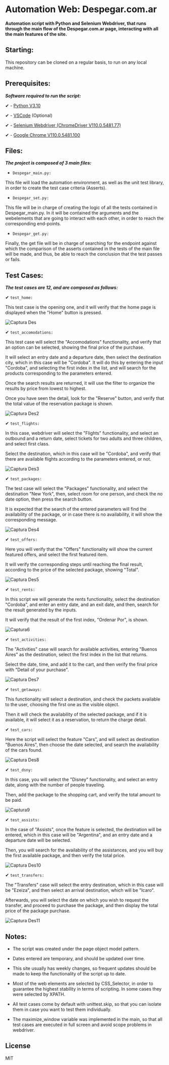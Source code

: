 # Automation Web: Despegar.com.ar

**Automation script with Python and Selenium Webdriver, that runs through the main flow of the Despegar.com.ar page, interacting with all the main features of the site.**


## Starting:

This repository can be cloned on a regular basis, to run on any local machine.


## Prerequisites:

***Software required to run the script:***

✔ - [Python V3.10](https://www.python.org/downloads/)

✔ - [VSCode](https://code.visualstudio.com/) (Optional)

✔ - [Selenium Webdriver (ChromeDriver V110.0.5481.77)](https://chromedriver.chromium.org/downloads)

✔ - [Google Chrome V110.0.5481.100](https://www.google.com/intl/es_es/chrome/?brand=YTUH&gclsrc=ds&gclsrc=ds)


## Files:

***The project is composed of 3 main files:***


- ```Despegar_main.py:```

This file will load the automation environment, as well as the unit test library, in order to create the test case criteria (Asserts).


- ```Despegar_set.py:``` 

This file will be in charge of creating the logic of all the tests contained in Despegar_main.py. In it will be contained the arguments and the webelements that are going to interact with each other, in order to reach the corresponding end-points.


- ```Despegar_get.py:```

Finally, the get file will be in charge of searching for the endpoint against which the comparison of the asserts contained in the tests of the main file will be made, and thus, be able to reach the conclusion that the test passes or fails.

 
## Test Cases:

***The test cases are 12, and are composed as follows:***


✔ ```test_home:```
<p>

This test case is the opening one, and it will verify that the home page is displayed when the "Home" button is pressed.

![Captura Des](https://user-images.githubusercontent.com/110279710/220990775-1b599ac1-aee7-4b05-a94a-2ffaa1e11b89.JPG)


✔ ```test_accomodations:```

This test case will select the "Accomodations" functionality, and verify that an option can be selected, showing the final price of the purchase.

It will select an entry date and a departure date, then select the destination city, which in this case will be "Cordoba". It will do this by entering the input "Cordoba", and selecting the first index in the list, and will search for the products corresponding to the parameters entered.

Once the search results are returned, it will use the filter to organize the results by price from lowest to highest.

Once you have seen the detail, look for the "Reserve" button, and verify that the total value of the reservation package is shown.

![Captura Des2](https://user-images.githubusercontent.com/110279710/220993307-25a26054-e8b7-4f06-837e-48f296a24f07.JPG)

✔ ```test_flights:```

In this case, webdriver will select the "Flights" functionality, and select an outbound and a return date, select tickets for two adults and three children, and select first class.

Select the destination, which in this case will be "Cordoba", and verify that there are available flights according to the parameters entered, or not.

![Captura Des3](https://user-images.githubusercontent.com/110279710/220996059-0285ec64-3550-454c-9bee-bc1a7512b7d6.JPG)

✔ ```test_packages:```

The test case will select the "Packages" functionality, and select the destination "New York", then, select room for one person, and check the no date option, then press the search button.

It is expected that the search of the entered parameters will find the availability of the package, or in case there is no availability, it will show the corresponding message.

![Captura Des4](https://user-images.githubusercontent.com/110279710/220997449-85038de4-5772-4263-b342-d4226a08f901.JPG)

✔ ```test_offers:```

Here you will verify that the "Offers" functionality will show the current featured offers, and select the first featured item.

It will verify the corresponding steps until reaching the final result, according to the price of the selected package, showing "Total".

![Captura Des5](https://user-images.githubusercontent.com/110279710/220998176-12369a88-e001-47ac-80b9-758bd7265862.JPG)

✔ ```test_rents:```

In this script we will generate the rents functionality, select the destination "Cordoba", and enter an entry date, and an exit date, and then, search for the result generated by the inputs.

It will verify that the result of the first index, "Ordenar Por", is shown.

![Captura6](https://user-images.githubusercontent.com/110279710/221001569-4c5b00f1-7a98-4b48-bd48-384b93e3a6fb.JPG)

✔ ```test_activities:```

The "Activities" case will search for available activities, entering "Buenos Aires" as the destination, select the first index in the list that returns.

Select the date, time, and add it to the cart, and then verify the final price with "Detail of your purchase".

![Captura Des7](https://user-images.githubusercontent.com/110279710/221008966-44dbd837-b0f2-408e-a75a-ca46df47aa3e.JPG)

✔ ```test_getaways:```

This functionality will select a destination, and check the packets available to the user, choosing the first one as the visible object.

Then it will check the availability of the selected package, and if it is available, it will select it as a reservation, to return the charge detail.

✔ ```test_cars:```

Here the script will select the feature "Cars", and will select as destination "Buenos Aires", then choose the date selected, and search the availability of the cars found.

![Captura Des8](https://user-images.githubusercontent.com/110279710/221011229-a732966d-43ef-4e9f-8502-f7258866f68f.JPG)

✔ ```test_dsny:```

In this case, you will select the "Disney" functionality, and select an entry date, along with the number of people traveling.

Then, add the package to the shopping cart, and verify the total amount to be paid.

![Captura9](https://user-images.githubusercontent.com/110279710/221011693-bdab9deb-2d97-4dba-b2e4-8eeb1e6c3c60.JPG)

✔ ```test_assists:```

In the case of "Assists", once the feature is selected, the destination will be entered, which in this case will be "Argentina", and an entry date and a departure date will be selected.

Then, you will search for the availability of the assistances, and you will buy the first available package, and then verify the total price.

![Captura Des10](https://user-images.githubusercontent.com/110279710/221012553-e0b8b08e-78af-4a8f-becc-4550edba9f45.JPG)

✔ ```test_transfers:```

The "Transfers" case will select the entry destination, which in this case will be "Ezeiza", and then select an arrival destination, which will be "Icaro".

Afterwards, you will select the date on which you wish to request the transfer, and proceed to purchase the package, and then display the total price of the package purchase.

![Captura Des11](https://user-images.githubusercontent.com/110279710/221013263-a07ce0ad-829a-4821-94d1-786e2b5d3966.JPG)

## Notes:

- The script was created under the page object model pattern.

- Dates entered are temporary, and should be updated over time.

- This site usually has weekly changes, so frequent updates should be made to keep the functionality of the script up to date.

- Most of the web elements are selected by CSS_Selector, in order to guarantee the highest stability in terms of scripting. In some cases they were selected by XPATH.

- All test cases come by default with unittest.skip, so that you can isolate them in case you want to test them individually.

- The maximize_window variable was implemented in the main, so that all test cases are executed in full screen and avoid scope problems in webdriver.

## License

MIT
